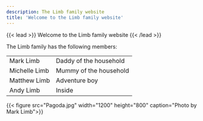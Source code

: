```yaml
---
description: The Limb family website
title: 'Welcome to the Limb family website'
---
```


{{< lead >}}
Welcome to the Limb family website
{{< /lead >}}

The Limb family has the following members:

|                                            |                                |
| ------------------------------------------ | ------------------------------ |
| Mark Limb                                  | Daddy of the household         |
| Michelle Limb                              | Mummy of the household         |
| Matthew Limb                               | Adventure boy                  |
| Andy Limb                                  | Inside                         |


{{< figure src="Pagoda.jpg" width="1200" height="800" caption="Photo by Mark Limb">}}
